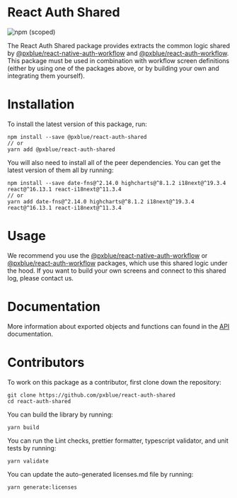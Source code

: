 # React Auth Shared

![npm (scoped)](https://img.shields.io/npm/v/@pxblue/react-auth-shared)

The React Auth Shared package provides extracts the common logic shared by [@pxblue/react-native-auth-workflow](https://www.npmjs.com/package/@pxblue/react-native-auth-workflow) and [@pxblue/react-auth-workflow](https://www.npmjs.com/package/@pxblue/react-auth-workflow). This package must be used in combination with workflow screen definitions (either by using one of the packages above, or by building your own and integrating them yourself).

# Installation

To install the latest version of this package, run:

```shell
npm install --save @pxblue/react-auth-shared
// or
yarn add @pxblue/react-auth-shared
```

You will also need to install all of the peer dependencies. You can get the latest version of them all by running:

```
npm install --save date-fns@^2.14.0 highcharts@^8.1.2 i18next@^19.3.4 react@^16.13.1 react-i18next@^11.3.4
// or
yarn add date-fns@^2.14.0 highcharts@^8.1.2 i18next@^19.3.4 react@^16.13.1 react-i18next@^11.3.4
```

# Usage

We recommend you use the [@pxblue/react-native-auth-workflow](https://www.npmjs.com/package/@pxblue/react-native-auth-workflow) or [@pxblue/react-auth-workflow](https://www.npmjs.com/package/@pxblue/react-auth-workflow) packages, which use this shared logic under the hood. If you want to build your own screens and connect to this shared log, please contact us.

# Documentation

More information about exported objects and functions can found in the [API](https://github.com/pxblue/react-auth-shared/tree/master/docs/API.md) documentation.

# Contributors

To work on this package as a contributor, first clone down the repository:

```shell
git clone https://github.com/pxblue/react-auth-shared
cd react-auth-shared
```

You can build the library by running:

```shell
yarn build
```

You can run the Lint checks, prettier formatter, typescript validator, and unit tests by running:

```shell
yarn validate
```

You can update the auto-generated licenses.md file by running:

```shell
yarn generate:licenses
```
